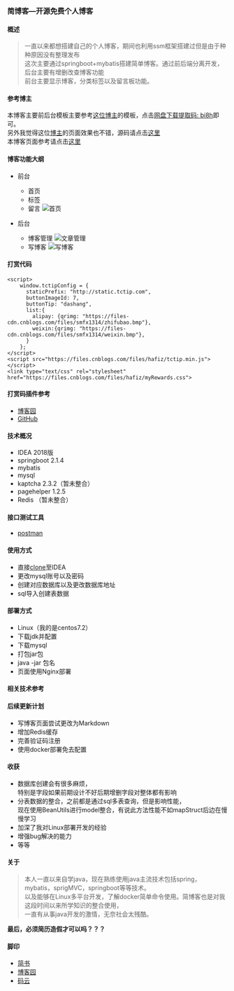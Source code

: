 ### 简博客—开源免费个人博客
#### 概述
> 一直以来都想搭建自己的个人博客，期间也利用ssm框架搭建过但是由于种种原因没有整理发布  
这次主要通过springboot+mybatis搭建简单博客。通过前后端分离开发，后台主要有增删改查博客功能  
前台主要显示博客，分类标签以及留言板功能。 
#### 参考博主
本博客主要前后台模板主要参考[这位博主](http://www.dingyinwu.com/index.html)的模板，点击[网盘下载提取码: bi8h](https://pan.baidu.com/s/14cRvKkbERP9hOOFFY-Cgpg)即可。  
另外我觉得这位[博主](http://13blog.site/)的页面效果也不错，源码请点击[这里](https://github.com/smfx1314/pinghsu)  
本博客页面参考请点击[这里](https://github.com/smfx1314/springboot-blog-web)
#### 博客功能大纲
+ 前台
    + 首页
    + 标签
    + 留言
    ![首页](https://upload-images.jianshu.io/upload_images/8504906-6da6014f6850681b.png?imageMogr2/auto-orient/strip%7CimageView2/2/w/1240)

+ 后台
     + 博客管理
     ![文章管理](https://upload-images.jianshu.io/upload_images/8504906-d27792cf2b4654b0.png?imageMogr2/auto-orient/strip%7CimageView2/2/w/1240)
     + 写博客
     ![写博客](https://upload-images.jianshu.io/upload_images/8504906-08ec419d326fa20c.png?imageMogr2/auto-orient/strip%7CimageView2/2/w/1240)

#### 打赏代码
```
<script>
    window.tctipConfig = {
      staticPrefix: "http://static.tctip.com",
      buttonImageId: 7,
      buttonTip: "dashang",
      list:{
        alipay: {qrimg: "https://files-cdn.cnblogs.com/files/smfx1314/zhifubao.bmp"},
        weixin:{qrimg: "https://files-cdn.cnblogs.com/files/smfx1314/weixin.bmp"},
      }
    };
</script>
<script src="https://files.cnblogs.com/files/hafiz/tctip.min.js"></script>
<link type="text/css" rel="stylesheet" href="https://files.cnblogs.com/files/hafiz/myRewards.css">
```

#### 打赏码插件参考
- [博客园](https://www.cnblogs.com/greedying/p/6483222.html)  
- [GitHub](https://github.com/greedying/tctip)

#### 技术概况
+ IDEA 2018版
+ springboot 2.1.4
+ mybatis 
+ mysql
+ kaptcha 2.3.2（暂未整合）
+ pagehelper 1.2.5
+ Redis （暂未整合）

#### 接口测试工具
+ [postman](https://www.getpostman.com/)

#### 使用方式
+ 直接[clone](git@github.com:smfx1314/springboot-blog.git)至IDEA
+ 更改mysql账号以及密码
+ 创建对应数据库以及更改数据库地址
+ sql导入创建表数据

#### 部署方式
+ Linux（我的是centos7.2）
+ 下载jdk并配置
+ 下载mysql
+ 打包jar包
+ java -jar 包名
+ 页面使用Nginx部署
#### 相关技术参考

#### 后续更新计划
+ 写博客页面尝试更改为Markdown
+ 增加Redis缓存
+ 完善验证码注册
+ 使用docker部署免去配置

#### 收获
+ 数据库创建会有很多麻烦，  
  特别是字段如果前期设计不好后期增删字段对整体都有影响 
+ 分表数据的整合，之前都是通过sql多表查询，但是影响性能，  
现在使用BeanUtils进行model整合，有说此方法性能不如mapStruct后边在慢慢学习
+ 加深了我对Linux部署开发的经验
+ 增强bug解决的能力
+ 等等
####  关于
> 本人一直以来自学java，现在熟练使用java主流技术包括spring，mybatis，sprigMVC，springboot等等技术。  
以及能够在Linux多平台开发，了解docker简单命令使用。简博客也是对我这段时间以来所学知识的整合使用，  
一直有从事java开发的激情，无奈社会太残酷。  

**最后，必须简历造假才可以吗？？？**

#### 脚印
+ [简书](https://www.jianshu.com/u/31ccce39a24b)
+ [博客园](https://www.cnblogs.com/smfx1314/)
+ [码云](https://gitee.com/smfx1314)